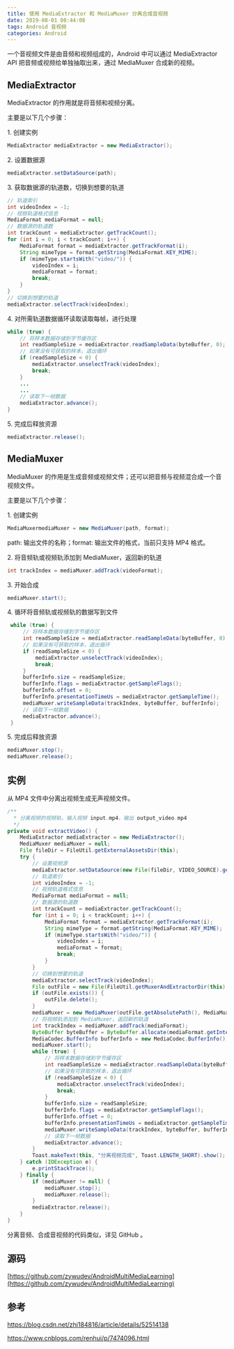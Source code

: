 ```yaml
---
title: 使用 MediaExtractor 和 MediaMuxer 分离合成音视频
date: 2019-08-01 08:44:08
tags: Android 音视频
categories: Android
---
```


一个音视频文件是由音频和视频组成的，Android 中可以通过 MediaExtractor  API 把音频或视频给单独抽取出来，通过 MediaMuxer 合成新的视频。

## MediaExtractor

MediaExtractor 的作用就是将音频和视频分离。

主要是以下几个步骤：

1\. 创建实例

```java
MediaExtractor mediaExtractor = new MediaExtractor();
```

2\. 设置数据源

```java
mediaExtractor.setDataSource(path);
```

3\.  获取数据源的轨道数，切换到想要的轨道

```java
// 轨道索引
int videoIndex = -1;
// 视频轨道格式信息
MediaFormat mediaFormat = null;
// 数据源的轨道数
int trackCount = mediaExtractor.getTrackCount();
for (int i = 0; i < trackCount; i++) {
    MediaFormat format = mediaExtractor.getTrackFormat(i);
    String mimeType = format.getString(MediaFormat.KEY_MIME);
    if (mimeType.startsWith("video/")) {
        videoIndex = i;
        mediaFormat = format;
        break;
    }
}
// 切换到想要的轨道
mediaExtractor.selectTrack(videoIndex);
```

4\. 对所需轨道数据循环读取读取每帧，进行处理

```java
while (true) {
    // 将样本数据存储到字节缓存区
    int readSampleSize = mediaExtractor.readSampleData(byteBuffer, 0);
    // 如果没有可获取的样本，退出循环
    if (readSampleSize < 0) {
        mediaExtractor.unselectTrack(videoIndex);
        break;
    }
    ...
    ...
    // 读取下一帧数据
    mediaExtractor.advance();
}
```

5\. 完成后释放资源

```java
mediaExtractor.release();
```

## MediaMuxer

MediaMuxer 的作用是生成音频或视频文件；还可以把音频与视频混合成一个音视频文件。

主要是以下几个步骤：

1\. 创建实例

```java
MediaMuxermediaMuxer = new MediaMuxer(path, format);
```

path: 输出文件的名称；format: 输出文件的格式，当前只支持 MP4 格式。

2\. 将音频轨或视频轨添加到 MediaMuxer，返回新的轨道

```java
int trackIndex = mediaMuxer.addTrack(videoFormat);
```

3\. 开始合成

```java
mediaMuxer.start();
```

4\. 循环将音频轨或视频轨的数据写到文件

```java
 while (true) {
     // 将样本数据存储到字节缓存区
     int readSampleSize = mediaExtractor.readSampleData(byteBuffer, 0);
     // 如果没有可获取的样本，退出循环
     if (readSampleSize < 0) {
         mediaExtractor.unselectTrack(videoIndex);
         break;
     }
     bufferInfo.size = readSampleSize;
     bufferInfo.flags = mediaExtractor.getSampleFlags();
     bufferInfo.offset = 0;
     bufferInfo.presentationTimeUs = mediaExtractor.getSampleTime();
     mediaMuxer.writeSampleData(trackIndex, byteBuffer, bufferInfo);
     // 读取下一帧数据
     mediaExtractor.advance();
 }
```

5\. 完成后释放资源

```java
mediaMuxer.stop();
mediaMuxer.release();
```

## 实例

从 MP4 文件中分离出视频生成无声视频文件。

```java
/**
  * 分离视频的视频轨，输入视频 input.mp4，输出 output_video.mp4
  */
private void extractVideo() {
    MediaExtractor mediaExtractor = new MediaExtractor();
    MediaMuxer mediaMuxer = null;
    File fileDir = FileUtil.getExternalAssetsDir(this);
    try {
        // 设置视频源
        mediaExtractor.setDataSource(new File(fileDir, VIDEO_SOURCE).getAbsolutePath());
        // 轨道索引
        int videoIndex = -1;
        // 视频轨道格式信息
        MediaFormat mediaFormat = null;
        // 数据源的轨道数
        int trackCount = mediaExtractor.getTrackCount();
        for (int i = 0; i < trackCount; i++) {
            MediaFormat format = mediaExtractor.getTrackFormat(i);
            String mimeType = format.getString(MediaFormat.KEY_MIME);
            if (mimeType.startsWith("video/")) {
                videoIndex = i;
                mediaFormat = format;
                break;
            }
        }
        // 切换到想要的轨道
        mediaExtractor.selectTrack(videoIndex);
        File outFile = new File(FileUtil.getMuxerAndExtractorDir(this), OUTPUT_VIDEO);
        if (outFile.exists()) {
            outFile.delete();
        }
        mediaMuxer = new MediaMuxer(outFile.getAbsolutePath(), MediaMuxer.OutputFormat.MUXER_OUTPUT_MPEG_4);
        // 将视频轨添加到 MediaMuxer，返回新的轨道
        int trackIndex = mediaMuxer.addTrack(mediaFormat);
        ByteBuffer byteBuffer = ByteBuffer.allocate(mediaFormat.getInteger(MediaFormat.KEY_MAX_INPUT_SIZE));
        MediaCodec.BufferInfo bufferInfo = new MediaCodec.BufferInfo();
        mediaMuxer.start();
        while (true) {
            // 将样本数据存储到字节缓存区
            int readSampleSize = mediaExtractor.readSampleData(byteBuffer, 0);
            // 如果没有可获取的样本，退出循环
            if (readSampleSize < 0) {
                mediaExtractor.unselectTrack(videoIndex);
                break;
            }
            bufferInfo.size = readSampleSize;
            bufferInfo.flags = mediaExtractor.getSampleFlags();
            bufferInfo.offset = 0;
            bufferInfo.presentationTimeUs = mediaExtractor.getSampleTime();
            mediaMuxer.writeSampleData(trackIndex, byteBuffer, bufferInfo);
            // 读取下一帧数据
            mediaExtractor.advance();
        }
        Toast.makeText(this, "分离视频完成", Toast.LENGTH_SHORT).show();
    } catch (IOException e) {
        e.printStackTrace();
    } finally {
        if (mediaMuxer != null) {
            mediaMuxer.stop();
            mediaMuxer.release();
        }
        mediaExtractor.release();
    }
}
```

分离音频、合成音视频的代码类似，详见 GitHub 。

## 源码

[https://github.com/zywudev/AndroidMultiMediaLearning](https://github.com/zywudev/AndroidMultiMediaLearning)

## 参考

https://blog.csdn.net/zhi184816/article/details/52514138

https://www.cnblogs.com/renhui/p/7474096.html